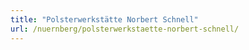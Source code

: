 ```yaml
---
title: "Polsterwerkstätte Norbert Schnell"
url: /nuernberg/polsterwerkstaette-norbert-schnell/
---
```

